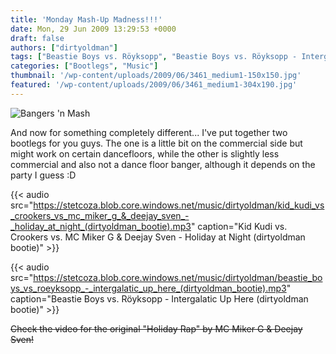 ```yaml
---
title: 'Monday Mash-Up Madness!!!'
date: Mon, 29 Jun 2009 13:29:53 +0000
draft: false
authors: ["dirtyoldman"]
tags: ["Beastie Boys vs. Röyksopp", "Beastie Boys vs. Röyksopp - Intergalatic Up Here (dirtyoldman bootie)", "dirtyoldman bootleg", "dirtyoldman mashup", "Kid Kudi vs. Crookers vs. MC Miker G & Deejay Sven", "Kid Kudi vs. Crookers vs. MC Miker G & Deejay Sven - Holiday at Night (dirtyoldman bootie)"]
categories: ["Bootlegs", "Music"]
thumbnail: '/wp-content/uploads/2009/06/3461_medium1-150x150.jpg'
featured: '/wp-content/uploads/2009/06/3461_medium1-304x190.jpg'
---
```


![Bangers 'n Mash](/wp-content/uploads/2009/06/3461_medium.jpg)


And now for something completely different...
I've put together two bootlegs for you guys. The one is a little bit on the commercial side but might work on certain dancefloors, while the other is slightly less commercial and also not a dance floor banger, although it depends on the party I guess :D

{{< audio
    src="https://stetcoza.blob.core.windows.net/music/dirtyoldman/kid_kudi_vs_crookers_vs_mc_miker_g_&_deejay_sven_-_holiday_at_night_(dirtyoldman_bootie).mp3"
    caption="Kid Kudi vs. Crookers vs. MC Miker G & Deejay Sven - Holiday at Night (dirtyoldman bootie)" >}}

{{< audio
    src="https://stetcoza.blob.core.windows.net/music/dirtyoldman/beastie_boys_vs_roeyksopp_-_intergalatic_up_here_(dirtyoldman_bootie).mp3"
    caption="Beastie Boys vs. Röyksopp - Intergalatic Up Here (dirtyoldman bootie)" >}}

~~Check the video for the original "Holiday Rap" by MC Miker G & Deejay Sven!~~